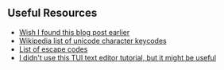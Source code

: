 ## Useful Resources
- [Wish I found this blog post earlier](http://xn--rpa.cc/irl/term.html)
- [Wikipedia list of unicode character keycodes](https://en.wikipedia.org/wiki/List_of_Unicode_characters)
- [List of escape codes](https://espterm.github.io/docs/VT100%20escape%20codes.html)
- [I didn't use this TUI text editor tutorial, but it might be useful](https://viewsourcecode.org/snaptoken/kilo/04.aTextViewer.html)
